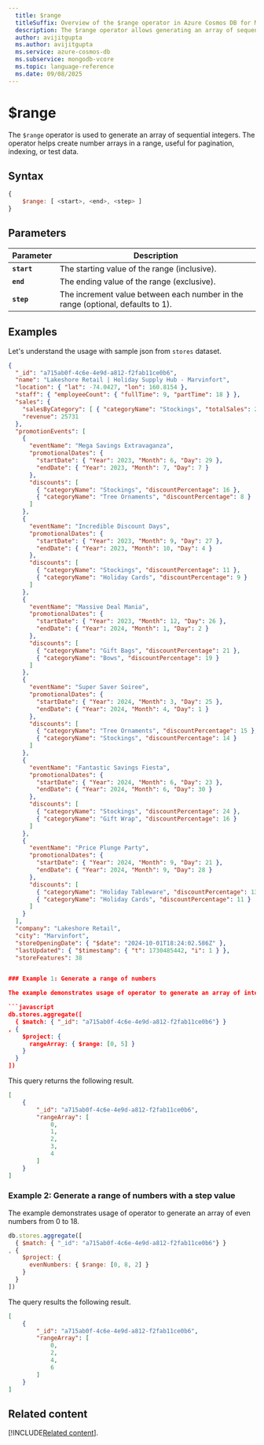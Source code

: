 ```yaml
---
  title: $range
  titleSuffix: Overview of the $range operator in Azure Cosmos DB for MongoDB (vCore)
  description: The $range operator allows generating an array of sequential integers.
  author: avijitgupta
  ms.author: avijitgupta
  ms.service: azure-cosmos-db
  ms.subservice: mongodb-vcore
  ms.topic: language-reference
  ms.date: 09/08/2025
---
```


# $range

The `$range` operator is used to generate an array of sequential integers. The operator helps create number arrays in a range, useful for pagination, indexing, or test data.

## Syntax

```javascript
{
    $range: [ <start>, <end>, <step> ]
}
```

## Parameters

| Parameter | Description |
| --- | --- |
| **`start`** | The starting value of the range (inclusive). |
| **`end`** | The ending value of the range (exclusive). |
| **`step`** | The increment value between each number in the range (optional, defaults to 1). |

## Examples

Let's understand the usage with sample json from `stores` dataset.

```json
{
  "_id": "a715ab0f-4c6e-4e9d-a812-f2fab11ce0b6",
  "name": "Lakeshore Retail | Holiday Supply Hub - Marvinfort",
  "location": { "lat": -74.0427, "lon": 160.8154 },
  "staff": { "employeeCount": { "fullTime": 9, "partTime": 18 } },
  "sales": {
    "salesByCategory": [ { "categoryName": "Stockings", "totalSales": 25731 } ],
    "revenue": 25731
  },
  "promotionEvents": [
    {
      "eventName": "Mega Savings Extravaganza",
      "promotionalDates": {
        "startDate": { "Year": 2023, "Month": 6, "Day": 29 },
        "endDate": { "Year": 2023, "Month": 7, "Day": 7 }
      },
      "discounts": [
        { "categoryName": "Stockings", "discountPercentage": 16 },
        { "categoryName": "Tree Ornaments", "discountPercentage": 8 }
      ]
    },
    {
      "eventName": "Incredible Discount Days",
      "promotionalDates": {
        "startDate": { "Year": 2023, "Month": 9, "Day": 27 },
        "endDate": { "Year": 2023, "Month": 10, "Day": 4 }
      },
      "discounts": [
        { "categoryName": "Stockings", "discountPercentage": 11 },
        { "categoryName": "Holiday Cards", "discountPercentage": 9 }
      ]
    },
    {
      "eventName": "Massive Deal Mania",
      "promotionalDates": {
        "startDate": { "Year": 2023, "Month": 12, "Day": 26 },
        "endDate": { "Year": 2024, "Month": 1, "Day": 2 }
      },
      "discounts": [
        { "categoryName": "Gift Bags", "discountPercentage": 21 },
        { "categoryName": "Bows", "discountPercentage": 19 }
      ]
    },
    {
      "eventName": "Super Saver Soiree",
      "promotionalDates": {
        "startDate": { "Year": 2024, "Month": 3, "Day": 25 },
        "endDate": { "Year": 2024, "Month": 4, "Day": 1 }
      },
      "discounts": [
        { "categoryName": "Tree Ornaments", "discountPercentage": 15 },
        { "categoryName": "Stockings", "discountPercentage": 14 }
      ]
    },
    {
      "eventName": "Fantastic Savings Fiesta",
      "promotionalDates": {
        "startDate": { "Year": 2024, "Month": 6, "Day": 23 },
        "endDate": { "Year": 2024, "Month": 6, "Day": 30 }
      },
      "discounts": [
        { "categoryName": "Stockings", "discountPercentage": 24 },
        { "categoryName": "Gift Wrap", "discountPercentage": 16 }
      ]
    },
    {
      "eventName": "Price Plunge Party",
      "promotionalDates": {
        "startDate": { "Year": 2024, "Month": 9, "Day": 21 },
        "endDate": { "Year": 2024, "Month": 9, "Day": 28 }
      },
      "discounts": [
        { "categoryName": "Holiday Tableware", "discountPercentage": 13 },
        { "categoryName": "Holiday Cards", "discountPercentage": 11 }
      ]
    }
  ],
  "company": "Lakeshore Retail",
  "city": "Marvinfort",
  "storeOpeningDate": { "$date": "2024-10-01T18:24:02.586Z" },
  "lastUpdated": { "$timestamp": { "t": 1730485442, "i": 1 } },
  "storeFeatures": 38


### Example 1: Generate a range of numbers

The example demonstrates usage of operator to generate an array of integers from 0 to 5, wherein it includes the left boundary while excludes the right.

```javascript
db.stores.aggregate([
  { $match: { "_id": "a715ab0f-4c6e-4e9d-a812-f2fab11ce0b6"} }
, {
    $project: {
      rangeArray: { $range: [0, 5] }
    }
  }
])
```

This query returns the following result.

```json
[
    {
        "_id": "a715ab0f-4c6e-4e9d-a812-f2fab11ce0b6",
        "rangeArray": [
            0,
            1,
            2,
            3,
            4
        ]
    }
]
```

### Example 2: Generate a range of numbers with a step value

The example demonstrates usage of operator to generate an array of even numbers from 0 to 18.

```javascript
db.stores.aggregate([
  { $match: { "_id": "a715ab0f-4c6e-4e9d-a812-f2fab11ce0b6"} }
, {
    $project: {
      evenNumbers: { $range: [0, 8, 2] }
    }
  }
])
```

The query results the following result.

```json
[
    {
        "_id": "a715ab0f-4c6e-4e9d-a812-f2fab11ce0b6",
        "rangeArray": [
            0,
            2,
            4,
            6
        ]
    }
]
```

## Related content

[!INCLUDE[Related content](../includes/related-content.md)].
